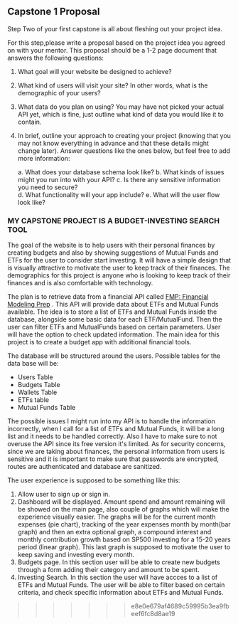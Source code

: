 ## Capstone 1 Proposal 

Step Two of your first capstone is all about fleshing out your project idea.  

For this step,please write a proposal based on the project idea you agreed on with your mentor. This
proposal should be a 1-2 page document that answers the following questions:  

1. What goal will your website be designed to achieve?  

2. What kind of users will visit your site? In other words, what is the demographic of
your users?  

3. What data do you plan on using? You may have not picked your actual API yet, which is fine, just outline what kind of data you would like it to contain.  

4. In brief, outline your approach to creating your project (knowing that you may not know everything in advance and that these details might change later). Answer questions like the ones below, but feel free to add more information:
   
   a. What does your database schema look like?
   b. What kinds of issues might you run into with your API?
   c. Is there any sensitive information you need to secure?  
   d. What functionality will your app include?
   e. What will the user flow look like?  

### MY CAPSTONE PROJECT IS A BUDGET-INVESTING SEARCH TOOL

The goal of the website is to help users with their personal finances by creating budgets and also by showing suggestions of Mutual Funds and ETFs for the user to consider start investing. It will have a simple design that is visually attractive to motivate the user to keep track of their finances. The demographics for this project is anyone who is looking to keep track of their finances and is also comfortable with technology. 

The plan is to retrieve data from a financial API called [FMP: Financial Modeling Prep](https://site.financialmodelingprep.com/) . This API will provide data about ETFs and Mutual Funds available. The idea is to store a list of ETFs and Mutual Funds inside the database, alongside some basic data for each ETF/MutualFund. Then the user can filter ETFs and MutualFunds based on certain parameters. User will have the option to check updated information. The main idea for this project is to create a budget app with additional financial tools.

The database will be structured around the users. Possible tables for the data base will be:  

 * Users Table
 * Budgets Table
 * Wallets Table
 * ETFs table
 * Mutual Funds Table  

The possible issues I might run into my API is to handle the information incorrectly, when I call for a list of ETFs and Mutual Funds, it will be a long list and it needs to be handled correctly. Also I have to make sure to not overuse the API since its free version it's limited. 
As for security concerns, since we are taking about finances, the personal information from users is sensitive and it is important to make sure that passwords are encrypted, routes are authenticated and database are sanitized. 

The user experience is supposed to be something like this: 
1. Allow user to sign up or sign in.
2. Dashboard will be displayed. Amount spend and amount remaining will be showed on the main page, also couple of graphs which will make the experience visually easier. The graphs will be for the current month expenses (pie chart), tracking of the year expenses month by month(bar graph) and then an extra optional graph, a compound interest and monthly contribution growth based on SP500 investing for a 15-20 years period (linear graph). This last graph is supposed to motivate the user to keep saving and investing every month.
3. Budgets page. In this section user will be able to create new budgets through a form adding their category and amount to be spent.
4. Investing Search. In this section the user will have accces to a list of ETFs and Mutual Funds. The user will be able to filter based on certain criteria, and check specific information about ETFs and Mutual Funds.
 


>>>>>>> e8e0e679af4689c59995b3ea9fbeef6fc8d8ae19
